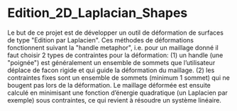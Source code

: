 # Edition_2D_Laplacian_Shapes
Le but de ce projet est de développer un outil de déformation de surfaces de type "Edition par Laplacien". Ces méthodes de déformations fonctionnent suivant la "handle metaphor", i.e. pour un maillage donné il faut choisir 2 types de contraintes pour la déformation: (1) un handle (une "poignée") est généralement un ensemble de sommets que l’utilisateur déplace de facon rigide et qui guide la déformation du maillage. (2) les contraintes fixes sont un ensemble de sommets (minimum 1 sommet) qui ne bougent pas lors de la déformation. Le maillage déformée est ensuite calculé en minimisant une fonction d’énergie quadratique (un Laplacien par exemple) sous contraintes, ce qui revient à résoudre un système linéaire.
